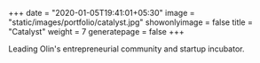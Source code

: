 +++
date = "2020-01-05T19:41:01+05:30"
image = "static/images/portfolio/catalyst.jpg"
showonlyimage = false
title = "Catalyst"
weight = 7
generatepage = false
+++

Leading Olin's entrepreneurial community and startup incubator.
